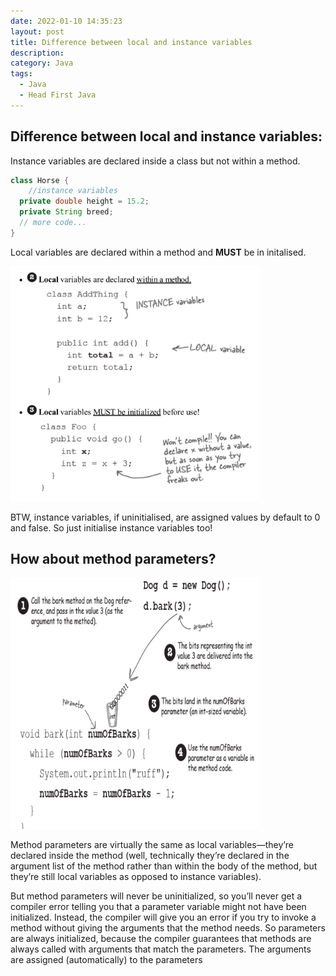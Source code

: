 ```yaml
---
date: 2022-01-10 14:35:23
layout: post
title: Difference between local and instance variables
description:
category: Java
tags:
  - Java
  - Head First Java
---
```

## Difference between local and instance variables: 

Instance variables are declared inside a class but not within a
  method.
```java
class Horse {
    //instance variables
  private double height = 15.2;
  private String breed;
  // more code...
}
```
Local variables are declared within a method and **MUST** be in initalised.

<img src="/assets/images/posts/java/DiffBetweenLocalAndInstanceVariables/1.png" title="제목" width="400"/>

BTW, instance variables, if uninitialised, are assigned values by default to 0 and false.
So just initialise instance variables too!

## How about method parameters?

<img src="/assets/images/posts/java/DiffBetweenLocalAndInstanceVariables/2.png" title="제목" width="400"/> 

Method parameters are virtually the same as local variables—they’re
  declared inside the method (well, technically they’re declared in the
  argument list of the method rather than within the body of the method, but
  they’re still local variables as opposed to instance variables). 

But method parameters will never be uninitialized, so you’ll never get a
  compiler error telling you that a parameter variable might not have been
  initialized.
  Instead, the compiler will give you an error if you try to invoke a method
  without giving the arguments that the method needs. So parameters are
  always initialized, because the compiler guarantees that methods are
  always called with arguments that match the parameters. The arguments
  are assigned (automatically) to the parameters




